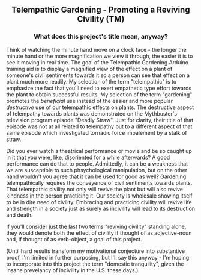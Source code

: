 ##  <p align="center">Telempathic Gardening - Promoting a Reviving Civility (TM)
###  <p align="center">What does this project's title mean, anyway?

Think of watching the minute hand move on a clock face - the longer the minute hand or the more magnification we view it through, the easier it is to see it moving in real time.  The goal of the Telempathic Gardening Arduino training aid is to display a magnified view of the effect on a plant of someone's civil sentiments towards it so a person can see that effect on a plant much more readily.  My selection of the term "telempathic" is to emphasize the fact that you'll need to exert empathetic type effort towards the plant to obtain successful results.  My selection of the term "gardening" promotes the *beneficial* use instead of the easier and more popular *destructive* use of our telempathic effects on plants.  The destructive aspect of telempathy towards plants was demonstrated on the Mythbuster's television program episode "Deadly Straw".  Just for clarity, their title of that episode was not at all related to telempathy but to a different aspect of that same episode which investigated tornadic force impalement by a stalk of straw.

Did you ever watch a theatrical performance or movie and be so caught up in it that you were, like, disoriented for a while afterwards?  A good performance can do that to people.  Admittedly, it can be a weakness that we are susceptible to such phsychological manipulation, but on the other hand wouldn't you agree that it can be used for good as well?  Gardening telempathically requires the conveyence of civil sentiments towards plants.  That telempathic civility not only will revive the plant but will also revive kindness in the person practicing it.  Our society is wholesale showing itself to be in dire need of civility.  Embracing and practicing civility will revive life and strength in a society just as surely as incivility will lead to its destruction and death.

If you'll consider just the last two terms "reviving civility" standing alone, they would denote both the effect of civility if thought of as adjective-noun and, if thought of as verb-object, a goal of this project.

(Until hard results transform my motivational conjecture into substantive proof, I'm limited in further purposing, but I'll say this anyway - I'm hoping to incorporate into this project the term "domestic tranquility", given the insane prevelancy of incivility in the U.S. these days.)
